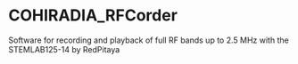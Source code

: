 # COHIRADIA_RFCorder
Software for recording and playback of full RF bands up to 2.5 MHz with the STEMLAB125-14 by RedPitaya
